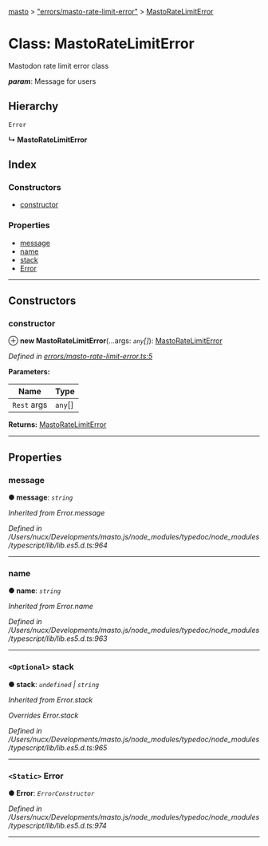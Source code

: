 [masto](../README.md) > ["errors/masto-rate-limit-error"](../modules/_errors_masto_rate_limit_error_.md) > [MastoRateLimitError](../classes/_errors_masto_rate_limit_error_.mastoratelimiterror.md)

# Class: MastoRateLimitError

Mastodon rate limit error class

*__param__*: Message for users

## Hierarchy

 `Error`

**↳ MastoRateLimitError**

## Index

### Constructors

* [constructor](_errors_masto_rate_limit_error_.mastoratelimiterror.md#constructor)

### Properties

* [message](_errors_masto_rate_limit_error_.mastoratelimiterror.md#message)
* [name](_errors_masto_rate_limit_error_.mastoratelimiterror.md#name)
* [stack](_errors_masto_rate_limit_error_.mastoratelimiterror.md#stack)
* [Error](_errors_masto_rate_limit_error_.mastoratelimiterror.md#error)

---

## Constructors

<a id="constructor"></a>

###  constructor

⊕ **new MastoRateLimitError**(...args: *`any`[]*): [MastoRateLimitError](_errors_masto_rate_limit_error_.mastoratelimiterror.md)

*Defined in [errors/masto-rate-limit-error.ts:5](https://github.com/neet/masto.js/blob/b4e0b0f/src/errors/masto-rate-limit-error.ts#L5)*

**Parameters:**

| Name | Type |
| ------ | ------ |
| `Rest` args | `any`[] |

**Returns:** [MastoRateLimitError](_errors_masto_rate_limit_error_.mastoratelimiterror.md)

___

## Properties

<a id="message"></a>

###  message

**● message**: *`string`*

*Inherited from Error.message*

*Defined in /Users/nucx/Developments/masto.js/node_modules/typedoc/node_modules/typescript/lib/lib.es5.d.ts:964*

___
<a id="name"></a>

###  name

**● name**: *`string`*

*Inherited from Error.name*

*Defined in /Users/nucx/Developments/masto.js/node_modules/typedoc/node_modules/typescript/lib/lib.es5.d.ts:963*

___
<a id="stack"></a>

### `<Optional>` stack

**● stack**: *`undefined` \| `string`*

*Inherited from Error.stack*

*Overrides Error.stack*

*Defined in /Users/nucx/Developments/masto.js/node_modules/typedoc/node_modules/typescript/lib/lib.es5.d.ts:965*

___
<a id="error"></a>

### `<Static>` Error

**● Error**: *`ErrorConstructor`*

*Defined in /Users/nucx/Developments/masto.js/node_modules/typedoc/node_modules/typescript/lib/lib.es5.d.ts:974*

___

